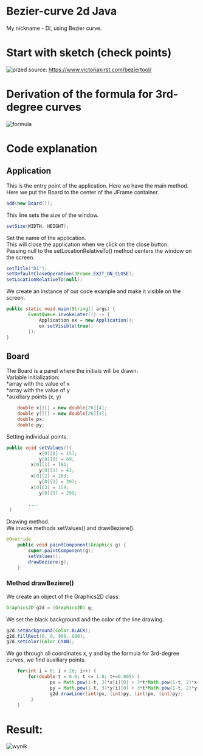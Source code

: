 # Bezier-curve 2d Java
My nickname - Di, using Bezier curve.
# Start with sketch (check points)
![przed](https://user-images.githubusercontent.com/72127610/112198008-f9994600-8c0c-11eb-87c2-bfc2519da0b1.jpg)
source: https://www.victoriakirst.com/beziertool/
# Derivation of the formula for 3rd-degree curves
![formula](https://user-images.githubusercontent.com/72127610/112204776-5b10e300-8c14-11eb-854a-217026d39d9c.jpg)
# Code explanation
## Application
This is the entry point of the application. Here we have the main method.\
Here we put the Board to the center of the JFrame container.
```java
add(new Board());
```
This line sets the size of the window.
```java
setSize(WIDTH, HEIGHT);
```
Set the name of the application.\
This will close the application when we click on the close button.\
Passing null to the setLocationRelativeTo() method centers the window on the screen.
```java
setTitle("Di");
setDefaultCloseOperation(JFrame.EXIT_ON_CLOSE);
setLocationRelativeTo(null);
```
We create an instance of our code example and make it visible on the screen.
```java
public static void main(String[] args) {
        EventQueue.invokeLater(() -> {
            Application ex = new Application();
            ex.setVisible(true);
        });
}
```
## Board
The Board is a panel where the initials will be drawn.\
Variable initialization:\
*array with the value of x\
*array with the value of y\
*auxiliary points (x, y)
```java
    double x[][] = new double[26][4];
    double y[][] = new double[26][4];
    double px;
    double py;
```
Setting individual points.
```java
public void setValues(){
		    x[0][0] = 157;
   	  		y[0][0] = 69; 
   	  	 x[0][1] = 191;
   	  	 	y[0][1] = 41;
   	  	 x[0][2] = 203;
   	  	 	y[0][2] = 297;
   	  	 x[0][3] = 159;
   	  	 	y[0][3] = 299;
   	  	 	
   	  	....
 }
```
Drawing method.\
We invoke methods setValues() and drawBeziere().
```java
@Override
    public void paintComponent(Graphics g) {
        super.paintComponent(g);
        setValues();
        drawBeziere(g);
    }
```
### Method drawBeziere()
We create an object of the Graphics2D class.
```java
Graphics2D g2d = (Graphics2D) g;
```
We set the black background and the color of the line drawing.
```java
g2d.setBackground(Color.BLACK);
g2d.fillRect(0, 0, 900, 600);
g2d.setColor(Color.CYAN);
```
We go through all coordinates x, y and by the formula for 3rd-degree curves, we find auxiliary points. 
```java
    for(int i = 0; i < 26; i++) {
        for(double t = 0.0; t <= 1.0; t+=0.005) {
            	px = Math.pow(1-t, 3)*x[i][0] + 3*t*Math.pow(1-t, 2)*x[i][1] + 3*Math.pow(t, 2)*(1-t)*x[i][2] + Math.pow(t, 3) * x[i][3];
            	py = Math.pow(1-t, 3)*y[i][0] + 3*t*Math.pow(1-t, 2)*y[i][1] + 3*Math.pow(t, 2)*(1-t)*y[i][2] + Math.pow(t, 3) * y[i][3];
            	g2d.drawLine((int)px, (int)py, (int)px, (int)py);
         }
    }
```

# Result:
![wynik](https://user-images.githubusercontent.com/72127610/112197541-7d9efe00-8c0c-11eb-8ef1-c90d2ac6b4ec.jpg)
